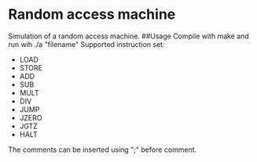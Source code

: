 Random access machine
=====================
Simulation of a random access machine.
##Usage
Compile with make and run wih ./a "filename"
Supported instruction set:
* LOAD
* STORE
* ADD
* SUB
* MULT
* DIV
* JUMP
* JZERO
* JGTZ
* HALT

The comments can be inserted using ";" before comment.
